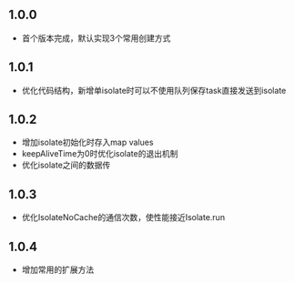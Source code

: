 ## 1.0.0

* 首个版本完成，默认实现3个常用创建方式

## 1.0.1

* 优化代码结构，新增单isolate时可以不使用队列保存task直接发送到isolate

## 1.0.2

* 增加isolate初始化时存入map values
* keepAliveTime为0时优化isolate的退出机制
* 优化isolate之间的数据传

## 1.0.3

* 优化IsolateNoCache的通信次数，使性能接近Isolate.run

## 1.0.4

* 增加常用的扩展方法